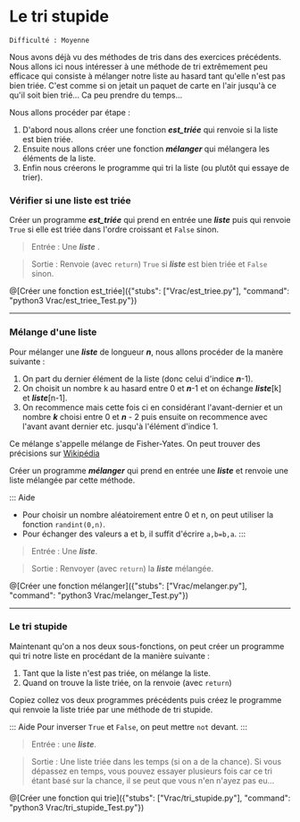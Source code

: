 # Le tri stupide
`Difficulté : Moyenne`

Nous avons déjà vu des méthodes de tris dans des exercices précédents. Nous allons ici nous intéresser à une méthode de tri extrêmement peu efficace qui consiste à mélanger notre liste au hasard tant qu'elle n'est pas bien triée. C'est comme si on jetait un paquet de carte en l'air jusqu'à ce qu'il soit bien trié... Ca peu prendre du temps...

Nous allons procéder par étape :
1. D'abord nous allons créer une fonction ***est_triée*** qui renvoie si la liste est bien triée.
2. Ensuite nous allons créer une fonction ***mélanger*** qui mélangera les éléments de la liste.
3. Enfin nous créerons le programme qui tri la liste (ou plutôt qui essaye de trier).

### Vérifier si une liste est triée

Créer un programme ***est_triée*** qui prend en entrée une ***liste*** puis qui renvoie `True` si elle est triée dans l'ordre croissant et `False` sinon.

> Entrée : Une ***liste*** .

> Sortie : Renvoie (avec `return`) `True` si ***liste*** est bien triée et  `False` sinon.

@[Créer une fonction est_triée]({"stubs": ["Vrac/est_triee.py"], "command": "python3 Vrac/est_triee_Test.py"})

---

### Mélange d'une liste

Pour mélanger une ***liste*** de longueur ***n***, nous allons procéder de la manère suivante :
1. On part du dernier élément de la liste (donc celui d'indice ***n***-1). 
2. On choisit un nombre k au hasard entre 0 et ***n***-1 et on échange ***liste***[k] et ***liste***[n-1].
3. On recommence mais cette fois ci en considérant l'avant-dernier  et un nombre ***k*** choisi entre 0 et ***n*** - 2 puis ensuite on recommence avec l'avant avant dernier etc. jusqu'à l'élément d'indice 1.

Ce mélange s'appelle mélange de Fisher-Yates. On peut trouver des précisions sur [Wikipédia](https://fr.wikipedia.org/wiki/M%C3%A9lange_de_Fisher-Yates)

Créer un programme ***mélanger*** qui prend en entrée une ***liste*** et renvoie une liste mélangée par cette méthode.

::: Aide
+ Pour choisir un nombre aléatoirement entre 0 et n, on peut utiliser la fonction `randint(0,n)`.
+ Pour échanger des valeurs a et b, il suffit d'écrire `a,b=b,a`.
:::

> Entrée : Une ***liste***.

> Sortie : Renvoyer (avec `return`) la ***liste*** mélangée.

@[Créer une fonction mélanger]({"stubs": ["Vrac/melanger.py"], "command": "python3 Vrac/melanger_Test.py"})

---

### Le tri stupide

Maintenant qu'on a nos deux sous-fonctions, on peut créer un programme qui tri notre liste en procédant de la manière suivante :
1. Tant que la liste n'est pas triée, on mélange la liste.
2. Quand on trouve la liste triée, on la renvoie (avec `return`)

Copiez collez vos deux programmes précédents puis créez le programme qui renvoie la liste triée par une méthode de tri stupide.

::: Aide
Pour inverser `True` et `False`, on peut mettre `not` devant.
:::
> Entrée : une ***liste***.

> Sortie : Une liste triée dans les temps (si on a de la chance). Si vous dépassez en temps, vous pouvez essayer plusieurs fois car ce tri étant basé sur la chance, il se peut que vous n'en n'ayez pas eu...

@[Créer une fonction qui trie]({"stubs": ["Vrac/tri_stupide.py"], "command": "python3 Vrac/tri_stupide_Test.py"})

